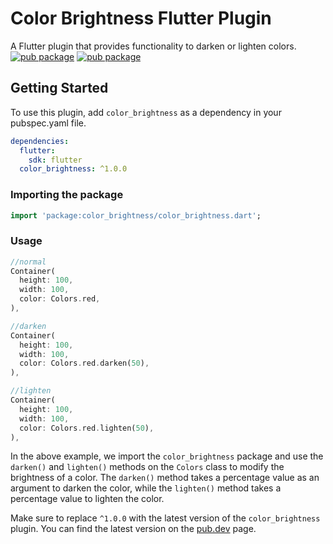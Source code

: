 # Color Brightness Flutter Plugin

A Flutter plugin that provides functionality to darken or lighten colors.
[![pub package](https://img.shields.io/pub/v/color_brightness.svg)](https://pub.dev/packages/color_brightness)
[![pub package](https://img.shields.io/twitter/follow/kakzaki_id.svg?colorA=1da1f2&colorB=&label=Follow%20on%20Twitter)](https://twitter.com/kakzaki_id)


## Getting Started

To use this plugin, add `color_brightness` as a dependency in your pubspec.yaml file.

```yaml
dependencies:
  flutter:
    sdk: flutter
  color_brightness: ^1.0.0
```

### Importing the package

```dart
import 'package:color_brightness/color_brightness.dart';
```

### Usage

```dart
//normal
Container(
  height: 100,
  width: 100,
  color: Colors.red,
),

//darken
Container(
  height: 100,
  width: 100,
  color: Colors.red.darken(50),
),

//lighten
Container(
  height: 100,
  width: 100,
  color: Colors.red.lighten(50),
),
```

In the above example, we import the `color_brightness` package and use the `darken()` and `lighten()` methods on the `Colors` class to modify the brightness of a color. The `darken()` method takes a percentage value as an argument to darken the color, while the `lighten()` method takes a percentage value to lighten the color.

Make sure to replace `^1.0.0` with the latest version of the `color_brightness` plugin. You can find the latest version on the [pub.dev](https://pub.dev/packages/color_brightness) page.